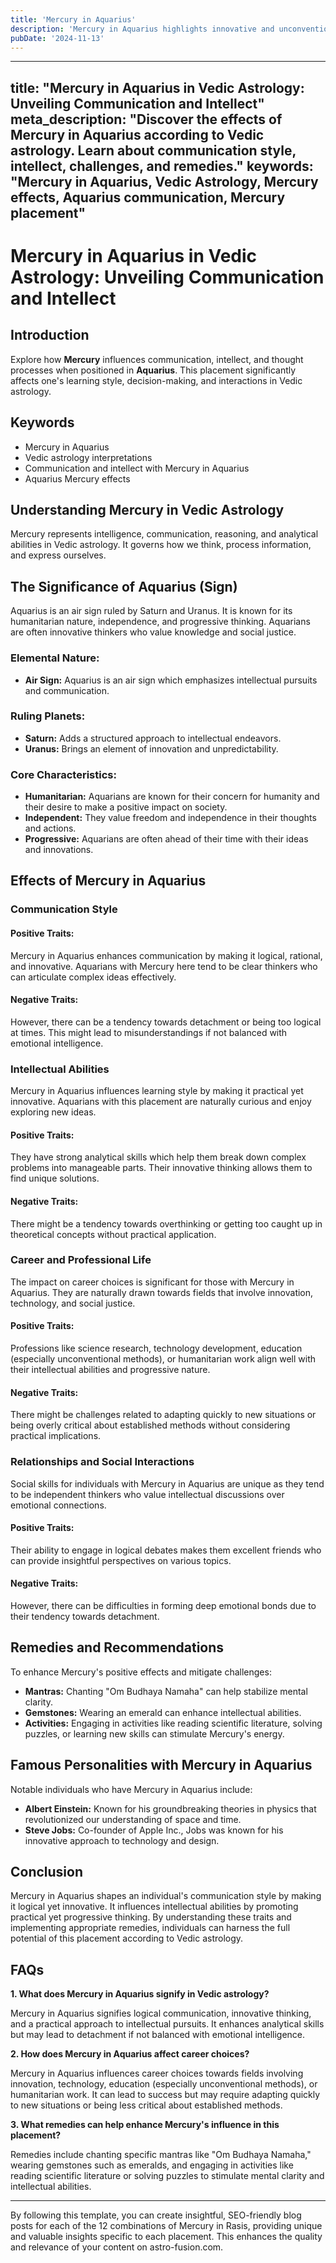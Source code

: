 ```yaml
---
title: 'Mercury in Aquarius'
description: 'Mercury in Aquarius highlights innovative and unconventional thinking. Individuals are intellectual, progressive, and interested in technology, social causes, or new ideas , in Vedic Astrology.'
pubDate: '2024-11-13'
---
```


--- 
title: "Mercury in Aquarius in Vedic Astrology: Unveiling Communication and Intellect"
meta_description: "Discover the effects of Mercury in Aquarius according to Vedic astrology. Learn about communication style, intellect, challenges, and remedies."
keywords: "Mercury in Aquarius, Vedic Astrology, Mercury effects, Aquarius communication, Mercury placement"
---

# Mercury in Aquarius in Vedic Astrology: Unveiling Communication and Intellect

## Introduction

Explore how **Mercury** influences communication, intellect, and thought processes when positioned in **Aquarius**. This placement significantly affects one's learning style, decision-making, and interactions in Vedic astrology.

## Keywords

- Mercury in Aquarius
- Vedic astrology interpretations
- Communication and intellect with Mercury in Aquarius
- Aquarius Mercury effects

## Understanding Mercury in Vedic Astrology

Mercury represents intelligence, communication, reasoning, and analytical abilities in Vedic astrology. It governs how we think, process information, and express ourselves.

## The Significance of Aquarius (Sign)

Aquarius is an air sign ruled by Saturn and Uranus. It is known for its humanitarian nature, independence, and progressive thinking. Aquarians are often innovative thinkers who value knowledge and social justice.

### Elemental Nature:
- **Air Sign:** Aquarius is an air sign which emphasizes intellectual pursuits and communication.

### Ruling Planets:
- **Saturn:** Adds a structured approach to intellectual endeavors.
- **Uranus:** Brings an element of innovation and unpredictability.

### Core Characteristics:
- **Humanitarian:** Aquarians are known for their concern for humanity and their desire to make a positive impact on society.
- **Independent:** They value freedom and independence in their thoughts and actions.
- **Progressive:** Aquarians are often ahead of their time with their ideas and innovations.

## Effects of Mercury in Aquarius

### Communication Style

#### Positive Traits:
Mercury in Aquarius enhances communication by making it logical, rational, and innovative. Aquarians with Mercury here tend to be clear thinkers who can articulate complex ideas effectively.

#### Negative Traits:
However, there can be a tendency towards detachment or being too logical at times. This might lead to misunderstandings if not balanced with emotional intelligence.

### Intellectual Abilities

Mercury in Aquarius influences learning style by making it practical yet innovative. Aquarians with this placement are naturally curious and enjoy exploring new ideas.

#### Positive Traits:
They have strong analytical skills which help them break down complex problems into manageable parts. Their innovative thinking allows them to find unique solutions.

#### Negative Traits:
There might be a tendency towards overthinking or getting too caught up in theoretical concepts without practical application.

### Career and Professional Life

The impact on career choices is significant for those with Mercury in Aquarius. They are naturally drawn towards fields that involve innovation, technology, and social justice.

#### Positive Traits:
Professions like science research, technology development, education (especially unconventional methods), or humanitarian work align well with their intellectual abilities and progressive nature.

#### Negative Traits:
There might be challenges related to adapting quickly to new situations or being overly critical about established methods without considering practical implications.

### Relationships and Social Interactions

Social skills for individuals with Mercury in Aquarius are unique as they tend to be independent thinkers who value intellectual discussions over emotional connections.

#### Positive Traits:
Their ability to engage in logical debates makes them excellent friends who can provide insightful perspectives on various topics.

#### Negative Traits:
However, there can be difficulties in forming deep emotional bonds due to their tendency towards detachment.

## Remedies and Recommendations

To enhance Mercury's positive effects and mitigate challenges:

- **Mantras:** Chanting "Om Budhaya Namaha" can help stabilize mental clarity.
- **Gemstones:** Wearing an emerald can enhance intellectual abilities.
- **Activities:** Engaging in activities like reading scientific literature, solving puzzles, or learning new skills can stimulate Mercury's energy.

## Famous Personalities with Mercury in Aquarius

Notable individuals who have Mercury in Aquarius include:

- **Albert Einstein:** Known for his groundbreaking theories in physics that revolutionized our understanding of space and time.
- **Steve Jobs:** Co-founder of Apple Inc., Jobs was known for his innovative approach to technology and design.

## Conclusion

Mercury in Aquarius shapes an individual's communication style by making it logical yet innovative. It influences intellectual abilities by promoting practical yet progressive thinking. By understanding these traits and implementing appropriate remedies, individuals can harness the full potential of this placement according to Vedic astrology.

## FAQs

**1. What does Mercury in Aquarius signify in Vedic astrology?**

Mercury in Aquarius signifies logical communication, innovative thinking, and a practical approach to intellectual pursuits. It enhances analytical skills but may lead to detachment if not balanced with emotional intelligence.

**2. How does Mercury in Aquarius affect career choices?**

Mercury in Aquarius influences career choices towards fields involving innovation, technology, education (especially unconventional methods), or humanitarian work. It can lead to success but may require adapting quickly to new situations or being less critical about established methods.

**3. What remedies can help enhance Mercury's influence in this placement?**

Remedies include chanting specific mantras like "Om Budhaya Namaha," wearing gemstones such as emeralds, and engaging in activities like reading scientific literature or solving puzzles to stimulate mental clarity and intellectual abilities.

---

By following this template, you can create insightful, SEO-friendly blog posts for each of the 12 combinations of Mercury in Rasis, providing unique and valuable insights specific to each placement. This enhances the quality and relevance of your content on astro-fusion.com.